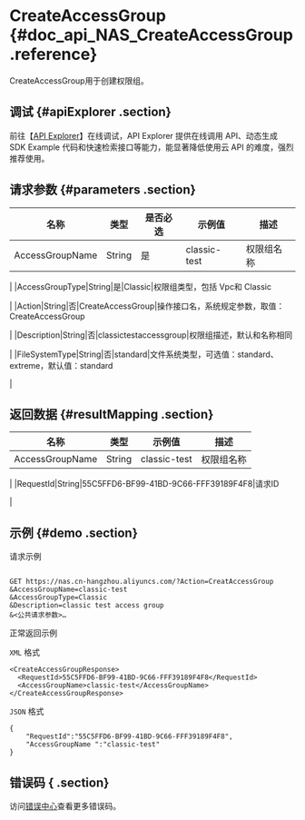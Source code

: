 # CreateAccessGroup {#doc_api_NAS_CreateAccessGroup .reference}

CreateAccessGroup用于创建权限组。

## 调试 {#apiExplorer .section}

前往【[API Explorer](https://api.aliyun.com/#product=NAS&api=CreateAccessGroup)】在线调试，API Explorer 提供在线调用 API、动态生成 SDK Example 代码和快速检索接口等能力，能显著降低使用云 API 的难度，强烈推荐使用。

## 请求参数 {#parameters .section}

|名称|类型|是否必选|示例值|描述|
|--|--|----|---|--|
|AccessGroupName|String|是|classic-test|权限组名称

 |
|AccessGroupType|String|是|Classic|权限组类型，包括 Vpc和 Classic

 |
|Action|String|否|CreateAccessGroup|操作接口名，系统规定参数，取值：CreateAccessGroup

 |
|Description|String|否|classictestaccessgroup|权限组描述，默认和名称相同

 |
|FileSystemType|String|否|standard|文件系统类型，可选值：standard、extreme，默认值：standard

 |

## 返回数据 {#resultMapping .section}

|名称|类型|示例值|描述|
|--|--|---|--|
|AccessGroupName|String|classic-test|权限组名称

 |
|RequestId|String|55C5FFD6-BF99-41BD-9C66-FFF39189F4F8|请求ID

 |

## 示例 {#demo .section}

请求示例

``` {#request_demo}

GET https://nas.cn-hangzhou.aliyuncs.com/?Action=CreatAccessGroup
&AccessGroupName=classic-test
&AccessGroupType=Classic
&Description=classic test access group
&<公共请求参数>…

```

正常返回示例

`XML` 格式

``` {#xml_return_success_demo}
<CreateAccessGroupResponse>
  <RequestId>55C5FFD6-BF99-41BD-9C66-FFF39189F4F8</RequestId>
  <AccessGroupName>classic-test</AccessGroupName>
</CreateAccessGroupResponse>

```

`JSON` 格式

``` {#json_return_success_demo}
{
	"RequestId":"55C5FFD6-BF99-41BD-9C66-FFF39189F4F8",
	"AccessGroupName ":"classic-test"
}
```

## 错误码 { .section}

访问[错误中心](https://error-center.alibabacloud.com/status/product/NAS)查看更多错误码。

